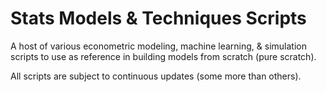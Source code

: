 # Stats Models & Techniques Scripts

A host of various econometric modeling, machine learning, & simulation scripts to use as reference in building models from scratch (pure scratch).

All scripts are subject to continuous updates (some more than others).
